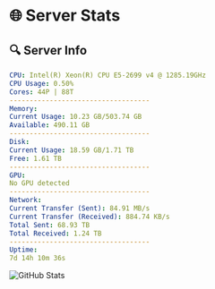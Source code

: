 # 🌐 Server Stats
## 🔍 Server Info
```yaml
CPU: Intel(R) Xeon(R) CPU E5-2699 v4 @ 1285.19GHz
CPU Usage: 0.50%
Cores: 44P | 88T
-----------------------------------
Memory:
Current Usage: 10.23 GB/503.74 GB
Available: 490.11 GB
-----------------------------------
Disk:
Current Usage: 18.59 GB/1.71 TB
Free: 1.61 TB
-----------------------------------
GPU:
No GPU detected
-----------------------------------
Network:
Current Transfer (Sent): 84.91 MB/s
Current Transfer (Received): 884.74 KB/s
Total Sent: 68.93 TB
Total Received: 1.24 TB
-----------------------------------
Uptime:
7d 14h 10m 36s
```
![GitHub Stats](https://img.shields.io/badge/Updated-2025-02-15_12:53:54-blue)
